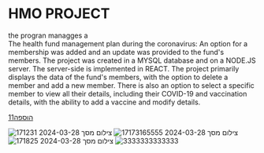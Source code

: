# HMO PROJECT
the progran managges a  
The health fund management plan during the coronavirus:
An option for a membership was added and an update was provided to the fund's members. 
The project was created in a MYSQL database and on a NODE.JS server. 
The server-side is implemented in REACT. 
The project primarily displays the data of the fund's members, with the option to delete a member and add a new member. 
There is also an option to select a specific member to view all their details, including their COVID-19 and vaccination details, with the ability to add a vaccine and modify details.

[11הוספה](https://github.com/100michal100/HadashimProject/assets/113615989/189ed659-d1b4-453c-9f36-51acb569d89a)


![צילום מסך 2024-03-28 171231](https://github.com/100michal100/HadashimProject/assets/113615989/2af1542c-c1d3-4bcb-8a74-15ade97a7331)
![צילום מסך 2024-03-28 17173165555](https://github.com/100michal100/HadashimProject/assets/113615989/cddbcf0a-d55a-41f5-8cc3-6c477122ad73)
![צילום מסך 2024-03-28 171825](https://github.com/100michal100/HadashimProject/assets/113615989/b1428f2f-b5c7-4b6e-972b-ee830d697603)
![3333333333333](https://github.com/100michal100/HadashimProject/assets/113615989/36512891-5efd-4a9f-b7fa-dd8a0f69fcde)
